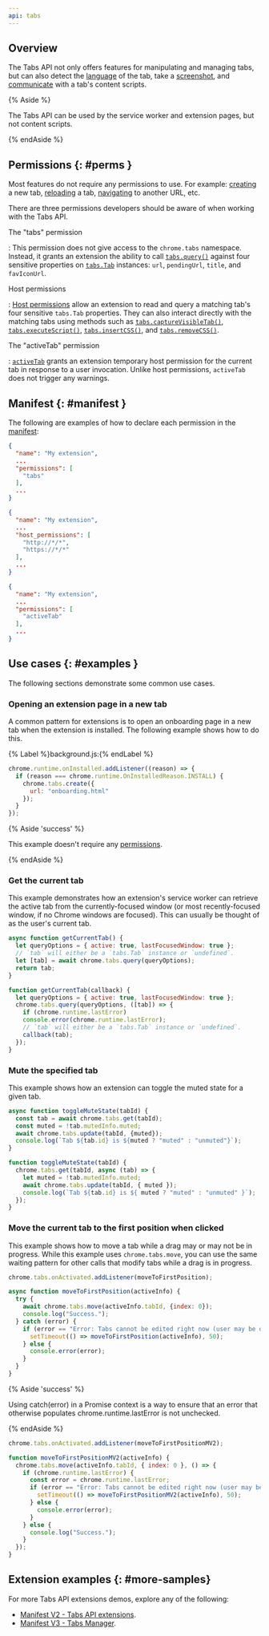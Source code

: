 ```yaml
---
api: tabs
---
```


## Overview

The Tabs API not only offers features for manipulating and managing tabs, but can also detect the
[language][tabs-detect-language] of the tab, take a [screenshot][tabs-capture], and
[communicate][tabs-message] with a tab's content scripts.

{% Aside %}

The Tabs API can be used by the service worker and extension pages, but not content scripts.

{% endAside %}

## Permissions {: #perms }

Most features do not require any permissions to use. For example: [creating][tabs-create] a new tab,
[reloading][tabs-reload] a tab, [navigating][tabs-update] to another URL, etc.

There are three permissions developers should be aware of when working with the Tabs API.

The "tabs" permission

: This permission does not give access to the `chrome.tabs` namespace. Instead, it
  grants an extension the ability to call [`tabs.query()`](#method-query) against four
  sensitive properties on [`tabs.Tab`][tab] instances: `url`, `pendingUrl`, `title`, and
  `favIconUrl`.

Host permissions

: [Host permissions][doc-match] allow an extension to read and query a matching tab's four sensitive
  `tabs.Tab` properties. They can also interact directly with the matching tabs using methods such
  as [`tabs.captureVisibleTab()`](#method-captureVisibleTab),
  [`tabs.executeScript()`](#method-executeScript), [`tabs.insertCSS()`](#method-insertCSS), and
  [`tabs.removeCSS()`](#method-removeCSS).

The "activeTab" permission

: [`activeTab`][doc-activetab] grants an extension temporary host permission for the current tab in
  response to a user invocation. Unlike host permissions, `activeTab` does not trigger any warnings.

## Manifest {: #manifest }

The following are examples of how to declare each permission in the [manifest][doc-manifest]:

<web-tabs data-unresolved>
  <web-tab title="Tabs permission">

  ```json
  {
    "name": "My extension",
    ...
    "permissions": [
      "tabs"
    ],
    ...
  }
  ```
  </web-tab>
  <web-tab title="Host Permissions">

  ```json
  {
    "name": "My extension",
    ...
    "host_permissions": [
      "http://*/*",
      "https://*/*"
    ],
    ...
  }
  ```
  </web-tab>
  <web-tab title="activeTab permission">

  ```json
  {
    "name": "My extension",
    ...
    "permissions": [
      "activeTab"
    ],
    ...
  }
  ```
  </web-tab>
</web-tabs>

## Use cases {: #examples }

The following sections demonstrate some common use cases.

### Opening an extension page in a new tab

A common pattern for extensions is to open an onboarding page in a new tab when the extension is
installed. The following example shows how to do this.

{% Label %}background.js:{% endLabel %}

```js
chrome.runtime.onInstalled.addListener((reason) => {
  if (reason === chrome.runtime.OnInstalledReason.INSTALL) {
    chrome.tabs.create({
      url: "onboarding.html"
    });
  }
});
```

{% Aside 'success' %}

This example doesn't require any [permissions][section-manifest].

{% endAside %}

### Get the current tab

This example demonstrates how an extension's service worker can retrieve the active tab from the
currently-focused window (or most recently-focused window, if no Chrome windows are focused). This
can usually be thought of as the user's current tab.

<web-tabs data-unresolved>
  <web-tab title="Manifest V3 (promise)">

  ```js
  async function getCurrentTab() {
    let queryOptions = { active: true, lastFocusedWindow: true };
    // `tab` will either be a `tabs.Tab` instance or `undefined`.
    let [tab] = await chrome.tabs.query(queryOptions);
    return tab;
  }
  ```

  </web-tab>
  <web-tab title="Manifest V2 (callback)">

  ```js
  function getCurrentTab(callback) {
    let queryOptions = { active: true, lastFocusedWindow: true };
    chrome.tabs.query(queryOptions, ([tab]) => {
      if (chrome.runtime.lastError)
      console.error(chrome.runtime.lastError);
      // `tab` will either be a `tabs.Tab` instance or `undefined`.
      callback(tab);
    });
  }
  ```

  </web-tab>
</web-tabs>


### Mute the specified tab

This example shows how an extension can toggle the muted state for a given tab.

<web-tabs data-unresolved>
  <web-tab  title="Manifest V3 (promise)">

  ```js
  async function toggleMuteState(tabId) {
    const tab = await chrome.tabs.get(tabId);
    const muted = !tab.mutedInfo.muted;
    await chrome.tabs.update(tabId, {muted});
    console.log(`Tab ${tab.id} is ${muted ? "muted" : "unmuted"}`);
  }
  ```

  </web-tab>
  <web-tab  title="Manifest V2 (callback)">

  ```js
  function toggleMuteState(tabId) {
    chrome.tabs.get(tabId, async (tab) => {
      let muted = !tab.mutedInfo.muted;
      await chrome.tabs.update(tabId, { muted });
      console.log(`Tab ${tab.id} is ${ muted ? "muted" : "unmuted" }`);
    });
  }
  ```

  </web-tab>
</web-tabs>

### Move the current tab to the first position when clicked

This example shows how to move a tab while a drag may or may not be in progress. While this example
uses `chrome.tabs.move`, you can use the same waiting pattern for other calls that modify tabs while
a drag is in progress.

<web-tabs data-unresolved>
  <web-tab  title="Manifest V3 (promise)">

  ```js
  chrome.tabs.onActivated.addListener(moveToFirstPosition);

  async function moveToFirstPosition(activeInfo) {
    try {
      await chrome.tabs.move(activeInfo.tabId, {index: 0});
      console.log("Success.");
    } catch (error) {
      if (error == "Error: Tabs cannot be edited right now (user may be dragging a tab).") {
        setTimeout(() => moveToFirstPosition(activeInfo), 50);
      } else {
        console.error(error);
      }
    }
  }
  ```

{% Aside 'success' %}

Using catch(error) in a Promise context is a way to ensure that an error that otherwise
populates chrome.runtime.lastError is not unchecked.

{% endAside %}

  </web-tab>
  <web-tab title="Manifest V2 (callback)">

  ```js
  chrome.tabs.onActivated.addListener(moveToFirstPositionMV2);

  function moveToFirstPositionMV2(activeInfo) {
    chrome.tabs.move(activeInfo.tabId, { index: 0 }, () => {
      if (chrome.runtime.lastError) {
        const error = chrome.runtime.lastError;
        if (error == "Error: Tabs cannot be edited right now (user may be dragging a tab).") {
          setTimeout(() => moveToFirstPositionMV2(activeInfo), 50);
        } else {
          console.error(error);
        }
      } else {
        console.log("Success.");
      }
    });
  }
  ```

  </web-tab>
</web-tabs>

## Extension examples {: #more-samples}

For more Tabs API extensions demos, explore any of the following:

- [Manifest V2 - Tabs API extensions][mv2-tabs-samples].
- [Manifest V3 - Tabs Manager][mv3-tabs-manager].

[doc-activetab]:/docs/extensions/mv3/manifest/activeTab/
[doc-manifest]: /docs/extensions/mv3/manifest/
[doc-match]: /docs/extensions/mv3/match_patterns/
[doc-perms]: /docs/extensions/mv3/permission_warnings/
[doc-promises]: /docs/extensions/mv3/promises/
[mv2-tabs-samples]: https://github.com/GoogleChrome/chrome-extensions-samples/tree/master/mv2-archive/api/tabs/
[mv3-tabs-manager]: https://github.com/GoogleChrome/chrome-extensions-samples/tree/main/tutorials/tabs-manager
[samples-repo]: https://github.com/GoogleChrome/chrome-extensions-samples
[section-manifest]: #manifest
[tab]: #type-Tab
[tabs-capture]: #method-captureVisibleTab
[tabs-create]: #method-create
[tabs-detect-language]: #method-detectLanguage
[tabs-message]: #method-sendMessage
[tabs-reload]: #method-reload
[tabs-update]: #method-update
